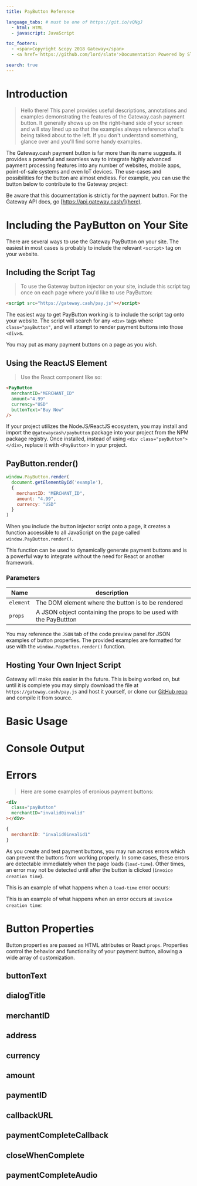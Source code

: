 ```yaml
---
title: PayButton Reference

language_tabs: # must be one of https://git.io/vQNgJ
  - html: HTML
  - javascript: JavaScript

toc_footers:
  - <span>Copyright &copy 2018 Gateway</span>
  - <a href='https://github.com/lord/slate'>Documentation Powered by Slate</a>

search: true
---
```


# Introduction

> Hello there! This panel provides useful descriptions, annotations and
> examples demonstrating the features of the Gateway.cash payment button. It
> generally shows up on the right-hand side of your screen and will stay lined
> up so that the examples always reference what's being talked about to the
> left. If you don't understand something, glance over and you'll find some
> handy examples.

The Gateway.cash payment button is far more than its name suggests. it provides a powerful and seamless way to integrate highly advanced payment processing features into any number of websites, mobile apps, point-of-sale systems and even IoT devices. The use-cases and possibilities for the button are almost endless. For example, you can use the button below to contribute to the Gateway project:

<script src="/pay.js"></script>
<center>
<div
  class="payButton"
  merchantID="ef0fcea08bfa9cb0"
  buttonText="Donate to Gateway.cash"
  dialogTitle="Make a Donation"
  closeWhenComplete="true"></div>
</center>

Be aware that this documentation is strictly for the payment button. For the
Gateway API docs, go [https://api.gateway.cash/](here).

# Including the PayButton on Your Site

There are several ways to use the Gateway PayButton on your site. The easiest
in most cases is probably to include the relevant `<script>` tag on your website.

## Including the Script Tag

> To use the Gateway button injector on your site, include this script tag once
> on each page where you'd like to use PayButton:

```html
<script src="https://gateway.cash/pay.js"></script>
```

The easiest way to get PayButton working is to include the script tag onto your
website. The script will search for any `<div>` tags where `class="payButton"`,
and will attempt to render payment buttons into those `<div>`s.

You may put as many payment buttons on a page as you wish.

## Using the ReactJS Element

> Use the React component like so:

```html
<PayButton
  merchantID="MERCHANT_ID"
  amount="4.99"
  currency="USD"
  buttonText="Buy Now"
/>
```

If your project utilizes the NodeJS/ReactJS ecosystem, you may install and
import the `@gatewaycash/paybutton` package into your project from the NPM
package registry. Once installed, instead of using
`<div class="payButton"></div>`, replace it with `<PayButton>` in ypur project.

## PayButton.render()

```js
window.PayButton.render(
  document.getElementById('example'),
  {
    merchantID: "MERCHANT_ID",
    amount: "4.99",
    currency: "USD"
  }
)
```

When you include the button injector script onto a page, it creates a function
accessible to all JavaScript on the page called `window.PayButton.render()`.

This function can be used to dynamically generate payment buttons and is a
powerful way to integrate without the need for React or another framework.

### Parameters

Name | description
-----|------------
`element` | The DOM element where the button is to be rendered
`props` | A JSON object containing the props to be used with the PayButtton

You may reference the `JSON` tab of the code preview panel for JSON examples
of button properties. The provided examples are formatted for use with the
`window.PayButton.render()` function.

## Hosting Your Own Inject Script

Gateway will make this easier in the future. This is being worked on, but until
it is complete you may simply download the file at `https://gateway.cash/pay.js`
and host it yourself, or clone our
[GitHub repo](https://github.com/gatewaycash/gateway) and compile it from
source.

# Basic Usage

# Console Output

# Errors

> Here are some examples of eronious payment buttons:

```html
<div
  class="payButton"
  merchantID="invalid0invalid"
></div>
```

```javascript
{
  merchantID: "invalid0invalid1"
}
```

As you create and test payment buttons, you may run across errors which can
prevent the buttons from working properly. In some cases, these errors are detectable immediately when the page loads (`load-time`). Other times, an error may not be detected until after the button is clicked (`invoice creation time`).

This is an example of what happens when a `load-time` error occurs:

<div class="payButton" foo="bar"></div>

This is an example of what happens when an error occurs at `invoice creation
time`:

<div class="payButton" merchantID="invalid0invalid1"></div>

# Button Properties

Button properties are passed as HTML attributes or React `props`. Properties
control the behavior and functionality of your payment button, allowing a wide
array of customization.

## buttonText

## dialogTitle

## merchantID

## address

## currency

## amount

## paymentID

## callbackURL

## paymentCompleteCallback

## closeWhenComplete

## paymentCompleteAudio
